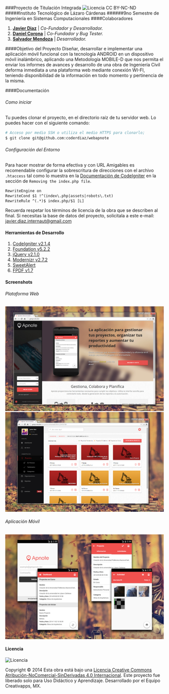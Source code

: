 ###Proyecto de Titulación Integrada
![Licencia CC BY-NC-ND](http://i.creativecommons.org/l/by-nc-nd/4.0/80x15.png)
#####Instituto Tecnológico de Lázaro Cárdenas
######9no Semestre de Ingeniería en Sistemas Computacionales
####Colaboradores

1. **[Javier Diaz](http://github.com/coderdiaz)** | *Co-Fundador y Desarrollador.*
2. **[Daniel Corona](http://github.com/danycor)** | *Co-Fundador y Bug Tester.*
3. **[Salvador Mendoza](http://github.com/simiographics)** | *Desarrollador.*

####Objetivo del Proyecto
Diseñar, desarrollar e implementar una aplicación móvil funcional con la tecnología ANDROID en un dispositivo móvil inalámbrico, aplicando una Metodología MOBILE-D que nos permita el enviar los informes de avances y desarrollo de una obra de Ingeniería Civil deforma inmediata a una plataforma web mediante conexión WI-FI, teniendo disponibilidad de la información en todo momento y pertinencia de la misma.

####Documentación

###### Como iniciar
Tu puedes clonar el proyecto, en el directorio raíz de tu servidor web. Lo puedes hacer con el siguiente comando:
```bash
# Acceso por medio SSH o utiliza el medio HTTPS para clonarlo;
$ git clone git@github.com:coderdiaz/webapnote
```

###### Configuración del Entorno
Para hacer mostrar de forma efectiva y con URL Amigables es recomendable configurar la sobrescritura de direcciones con el archivo `.htaccess` tal como lo muestra en la [Documentación de CodeIgniter](https://ellislab.com/codeigniter/user-guide/general/urls.html) en la sección de `Removing the index.php file`.
```
RewriteEngine on
RewriteCond $1 !^(index\.php|assets|robots\.txt)
RewriteRule ^(.*)$ index.php/$1 [L]
```
Recuerda respetar los términos de licencia de la obra que se describen al final. Si necesitas la base de datos del proyecto, solicitala a este e-mail: [javier.diaz.internaut@gmail.com](mailto:javier.diaz.internaut@gmail.com)

#### Herramientas de Desarrollo
1. [CodeIgniter v2.1.4](http://github.com/EllisLab/CodeIgniter)
2. [Foundation v5.2.2](http://github.com/zurb/foundation)
3. [jQuery v2.1.0](http://jquery.com)
4. [Modernizr v2.7.2](http://modernizr.com)
5. [SweetAlert](http://tristanedwards.me/sweetalert)
6. [FPDF v1.7](http://fpdf.org)

#### Screenshots

###### Plataforma Web
![image](screenshots/APNOTEWEB191120142.jpg)
![image](screenshots/APNOTEWEB19112014.jpg)

###### Aplicación Móvil
![image](screenshots/APNOTEWEB201120142.jpg)

#### Licencia
![Licencia](http://i.creativecommons.org/l/by-nc-nd/4.0/88x31.png)

Copyright &copy; 2014
Esta obra está bajo una [Licencia Creative Commons Atribución-NoComercial-SinDerivadas 4.0 Internacional](http://creativecommons.org/licenses/by-nc-nd/4.0/). Este proyecto fue liberado solo para Uso Didáctico y Aprendizaje. Desarrollado por el Equipo Creativapps, MX.
